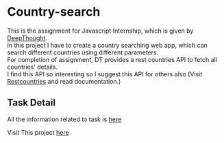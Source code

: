 # Country-search
This is the assignment for Javascript Internship, which is given by [DeepThought](https://deepthought.education/dtselection).<br>
In this project I have to create a country searching web app, which can search different countries using different parameters.<br>
For completion of assignment, DT provides a rest countries API  to fetch all countries' details.<BR>
I find this API so interesting so I suggest this API for others also (Visit [Restcountries](https://restcountries.com/) and read documentation.)<br>
  
## Task Detail
All the information related to task is [here](https://docs.google.com/document/d/1alJPeb89FhMoE4QvT9RUujdrP7pwAU2NjTVQwEqurYo/edit)

Visit This project [here](https://country-search-aagam.netlify.app/) 
